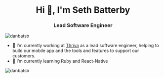 <h1 align="center">Hi 👋, I'm Seth Batterby</h1>
<h3 align="center">Lead Software Engineer</h3>

<p align="left"> <img src="https://komarev.com/ghpvc/?username=danbatsb" alt="danbatsb" /> </p>

- 🔭 I’m currently working at [Thriva](https://thriva.co/) as a lead software engineer, helping to build our mobile app and the tools and features to support our customers.
- 🌱  I’m currently learning Ruby and React-Native

<p><img align="center" src="https://github-readme-stats.vercel.app/api/top-langs/?username=danbatsb" alt="danbatsb" /></p>

<!--
**danbatsb/danbatsb** is a ✨ _special_ ✨ repository because its `README.md` (this file) appears on your GitHub profile.

Here are some ideas to get you started:

- 🔭 I’m currently working on ...
- 🌱 I’m currently learning ...
- 👯 I’m looking to collaborate on ...
- 🤔 I’m looking for help with ...
- 💬 Ask me about ...
- 📫 How to reach me: ...
- 😄 Pronouns: ...
- ⚡ Fun fact: ...
-->
